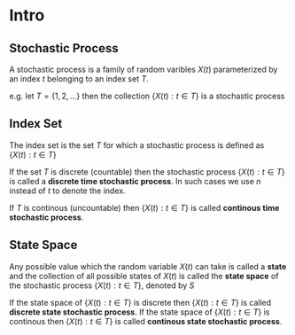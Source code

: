 # Intro
## Stochastic Process
A stochastic process is a family of random varibles $X(t)$ parameterized by an index $t$ belonging to an index set $T$. 

e.g. let $T = \left\{1, 2, ...\right\}$
then the collection $\left\{X(t):t\in T\right\}$ is a stochastic process

## Index Set
The index set is the set $T$ for which a stochastic process is defined as $\left\{X(t):t\in T\right\}$ 

If the set $T$ is discrete (countable) then the stochastic process $\left\{X(t):t\in T\right\}$ is called a **discrete time stochastic process**. In such cases we use $n$ instead of $t$ to denote the index.

If $T$ is continous (uncountable) then $\left\{X(t):t\in T\right\}$ is called **continous time stochastic process**. 

## State Space 
Any possible value which the random variable $X(t)$ can take is called a **state** and the collection of all possible states of $X(t)$ is called the **state space** of the stochastic process $\left\{X(t):t\in T\right\}$, denoted by $S$

If the state space of $\left\{X(t):t\in T\right\}$ is discrete then  $\left\{X(t):t\in T\right\}$ is called **discrete state stochastic process**. If the state space of $\left\{X(t):t\in T\right\}$ is continous then $\left\{X(t):t\in T\right\}$ is called **continous state stochastic process**.